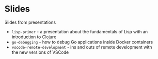 # Slides
Slides from presentations

  * `lisp-primer` - a presentation about the fundamentals of Lisp with an introduction to Clojure
  * `go-debugging` - how to debug Go applications inside Docker containers
  * `vscode-remote-development` - ins and outs of remote development with the new versions of VSCode

